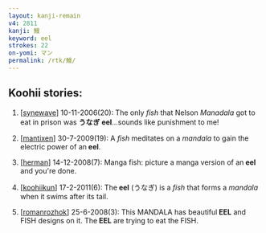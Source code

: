 ```yaml
---
layout: kanji-remain
v4: 2811
kanji: 鰻
keyword: eel
strokes: 22
on-yomi: マン
permalink: /rtk/鰻/
---
```


## Koohii stories: 

1) [<a href="http://kanji.koohii.com/profile/synewave">synewave</a>] 10-11-2006(20): The only <em>fish</em> that Nelson <em>Manadala</em> got to eat in prison was <strong>うなぎ<strong> eel</strong></strong>...sounds like punishment to me!

2) [<a href="http://kanji.koohii.com/profile/mantixen">mantixen</a>] 30-7-2009(19): A <em>fish</em> meditates on a <em>mandala</em> to gain the electric power of an<strong> eel</strong>.

3) [<a href="http://kanji.koohii.com/profile/herman">herman</a>] 14-12-2008(7): Manga fish: picture a manga version of an<strong> eel</strong> and you&#039;re done.

4) [<a href="http://kanji.koohii.com/profile/koohiikun">koohiikun</a>] 17-2-2011(6): The<strong> eel</strong> (うなぎ) is a <em>fish</em> that forms a <em>mandala</em> when it swims after its tail.

5) [<a href="http://kanji.koohii.com/profile/romanrozhok">romanrozhok</a>] 25-6-2008(3): This MANDALA has beautiful<strong> EEL</strong> and FISH designs on it. The<strong> EEL</strong> are trying to eat the FISH.

